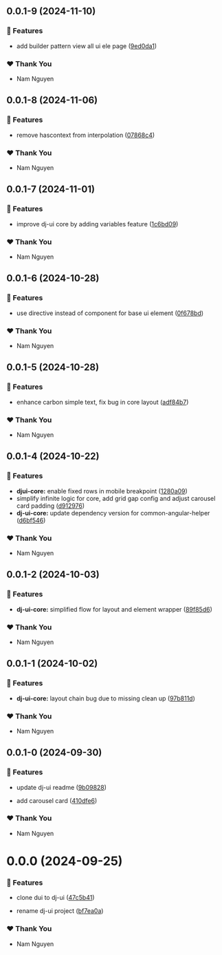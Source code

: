 ## 0.0.1-9 (2024-11-10)

### 🚀 Features

- add builder pattern view all ui ele page ([9ed0da1](https://github.com/namnguyen191/namnguyen191-org/commit/9ed0da1))

### ❤️  Thank You

- Nam Nguyen

## 0.0.1-8 (2024-11-06)

### 🚀 Features

- remove hascontext from interpolation ([07868c4](https://github.com/namnguyen191/namnguyen191-org/commit/07868c4))

### ❤️  Thank You

- Nam Nguyen

## 0.0.1-7 (2024-11-01)

### 🚀 Features

- improve dj-ui core by adding variables feature ([1c6bd09](https://github.com/namnguyen191/namnguyen191-org/commit/1c6bd09))

### ❤️  Thank You

- Nam Nguyen

## 0.0.1-6 (2024-10-28)

### 🚀 Features

- use directive instead of component for base ui element ([0f678bd](https://github.com/namnguyen191/namnguyen191-org/commit/0f678bd))

### ❤️  Thank You

- Nam Nguyen

## 0.0.1-5 (2024-10-28)

### 🚀 Features

- enhance carbon simple text, fix bug in core layout ([adf84b7](https://github.com/namnguyen191/namnguyen191-org/commit/adf84b7))

### ❤️  Thank You

- Nam Nguyen

## 0.0.1-4 (2024-10-22)

### 🚀 Features

- **djui-core:** enable fixed rows in mobile breakpoint ([1280a09](https://github.com/namnguyen191/namnguyen191-org/commit/1280a09))
- simplify infinite logic for core, add grid gap config and adjust carousel card padding ([d912976](https://github.com/namnguyen191/namnguyen191-org/commit/d912976))
- **dj-ui-core:** update dependency version for common-angular-helper ([d6bf546](https://github.com/namnguyen191/namnguyen191-org/commit/d6bf546))

### ❤️  Thank You

- Nam Nguyen

## 0.0.1-2 (2024-10-03)


### 🚀 Features

- **dj-ui-core:** simplified flow for layout and element wrapper ([89f85d6](https://github.com/namnguyen191/namnguyen191-org/commit/89f85d6))


### ❤️  Thank You

- Nam Nguyen

## 0.0.1-1 (2024-10-02)


### 🚀 Features

- **dj-ui-core:** layout chain bug due to missing clean up ([97b811d](https://github.com/namnguyen191/namnguyen191-org/commit/97b811d))


### ❤️  Thank You

- Nam Nguyen

## 0.0.1-0 (2024-09-30)


### 🚀 Features

- update dj-ui readme ([9b09828](https://github.com/namnguyen191/namnguyen191-org/commit/9b09828))

- add carousel card ([410dfe6](https://github.com/namnguyen191/namnguyen191-org/commit/410dfe6))


### ❤️  Thank You

- Nam Nguyen

# 0.0.0 (2024-09-25)


### 🚀 Features

- clone dui to dj-ui ([47c5b41](https://github.com/namnguyen191/namnguyen191-org/commit/47c5b41))

- rename dj-ui project ([bf7ea0a](https://github.com/namnguyen191/namnguyen191-org/commit/bf7ea0a))


### ❤️  Thank You

- Nam Nguyen